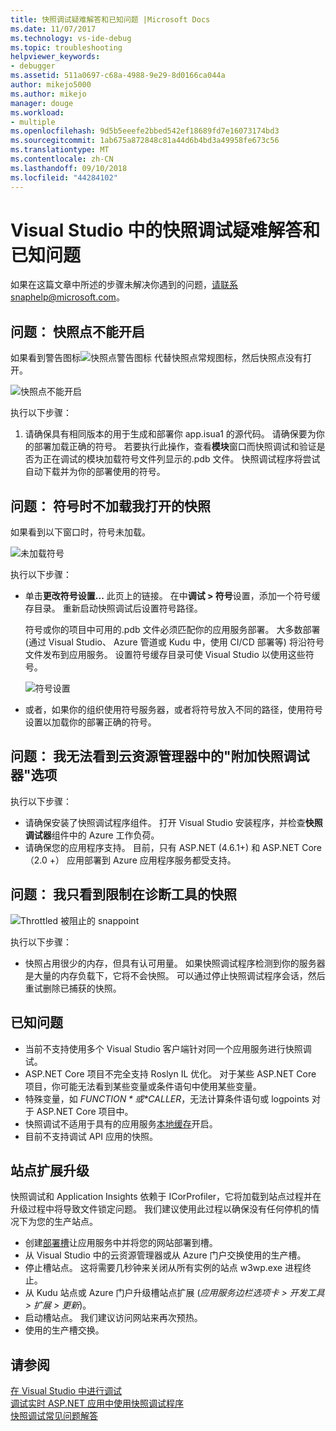 ```yaml
---
title: 快照调试疑难解答和已知问题 |Microsoft Docs
ms.date: 11/07/2017
ms.technology: vs-ide-debug
ms.topic: troubleshooting
helpviewer_keywords:
- debugger
ms.assetid: 511a0697-c68a-4988-9e29-8d0166ca044a
author: mikejo5000
ms.author: mikejo
manager: douge
ms.workload:
- multiple
ms.openlocfilehash: 9d5b5eeefe2bbed542ef18689fd7e16073174bd3
ms.sourcegitcommit: 1ab675a872848c81a44d6b4bd3a49958fe673c56
ms.translationtype: MT
ms.contentlocale: zh-CN
ms.lasthandoff: 09/10/2018
ms.locfileid: "44284102"
---
```

# <a name="troubleshooting-and-known-issues-for-snapshot-debugging-in-visual-studio"></a>Visual Studio 中的快照调试疑难解答和已知问题

如果在这篇文章中所述的步骤未解决你遇到的问题，请联系snaphelp@microsoft.com。

## <a name="issue-snappoint-does-not-turn-on"></a>问题： 快照点不能开启

如果看到警告图标![快照点警告图标](../debugger/media/snapshot-troubleshooting-snappoint-warning-icon.png "快照点警告图标") 代替快照点常规图标，然后快照点没有打开。

![快照点不能开启](../debugger/media/snapshot-troubleshooting-dont-turn-on.png "快照点不能开启")

执行以下步骤：

1. 请确保具有相同版本的用于生成和部署你 app.isua1 的源代码。 请确保要为你的部署加载正确的符号。 若要执行此操作，查看**模块**窗口而快照调试和验证是否为正在调试的模块加载符号文件列显示的.pdb 文件。 快照调试程序将尝试自动下载并为你的部署使用的符号。

## <a name="issue-symbols-do-not-load-when-i-open-a-snapshot"></a>问题： 符号时不加载我打开的快照

如果看到以下窗口时，符号未加载。

![未加载符号](../debugger/media/snapshot-troubleshooting-symbols-wont-load.png "未加载符号")

执行以下步骤：

- 单击**更改符号设置...** 此页上的链接。 在中**调试 > 符号**设置，添加一个符号缓存目录。 重新启动快照调试后设置符号路径。

   符号或你的项目中可用的.pdb 文件必须匹配你的应用服务部署。 大多数部署 (通过 Visual Studio、 Azure 管道或 Kudu 中，使用 CI/CD 部署等) 将沿符号文件发布到应用服务。 设置符号缓存目录可使 Visual Studio 以使用这些符号。

   ![符号设置](../debugger/media/snapshot-troubleshooting-symbol-settings.png "符号设置")

- 或者，如果你的组织使用符号服务器，或者将符号放入不同的路径，使用符号设置以加载你的部署正确的符号。

## <a name="issue-i-cannot-see-the-attach-snapshot-debugger-option-in-the-cloud-explorer"></a>问题： 我无法看到云资源管理器中的"附加快照调试器"选项

执行以下步骤：

- 请确保安装了快照调试程序组件。 打开 Visual Studio 安装程序，并检查**快照调试器**组件中的 Azure 工作负荷。
- 请确保您的应用程序支持。 目前，只有 ASP.NET (4.6.1+) 和 ASP.NET Core （2.0 +） 应用部署到 Azure 应用程序服务都受支持。

## <a name="issue-i-only-see-throttled-snapshots-in-the-diagnostic-tools"></a>问题： 我只看到限制在诊断工具的快照

![Throttled 被阻止的 snappoint](../debugger/media/snapshot-troubleshooting-throttled-snapshots.png "限制吸附点")

执行以下步骤：

- 快照占用很少的内存，但具有认可用量。 如果快照调试程序检测到你的服务器是大量的内存负载下，它将不会快照。 可以通过停止快照调试程序会话，然后重试删除已捕获的快照。

## <a name="known-issues"></a>已知问题

- 当前不支持使用多个 Visual Studio 客户端针对同一个应用服务进行快照调试。
- ASP.NET Core 项目不完全支持 Roslyn IL 优化。 对于某些 ASP.NET Core 项目，你可能无法看到某些变量或条件语句中使用某些变量。 
- 特殊变量，如 *$FUNCTION*或 *$CALLER*，无法计算条件语句或 logpoints 对于 ASP.NET Core 项目中。
- 快照调试不适用于具有的应用服务[本地缓存](/azure/app-service/app-service-local-cache)开启。
- 目前不支持调试 API 应用的快照。

## <a name="site-extension-upgrade"></a>站点扩展升级

快照调试和 Application Insights 依赖于 ICorProfiler，它将加载到站点过程并在升级过程中将导致文件锁定问题。 我们建议使用此过程以确保没有任何停机的情况下为您的生产站点。

- 创建[部署槽](/azure/app-service/web-sites-staged-publishing)让应用服务中并将您的网站部署到槽。
- 从 Visual Studio 中的云资源管理器或从 Azure 门户交换使用的生产槽。
- 停止槽站点。 这将需要几秒钟来关闭从所有实例的站点 w3wp.exe 进程终止。
- 从 Kudu 站点或 Azure 门户升级槽站点扩展 (*应用服务边栏选项卡 > 开发工具 > 扩展 > 更新*)。
- 启动槽站点。 我们建议访问网站来再次预热。
- 使用的生产槽交换。

## <a name="see-also"></a>请参阅

[在 Visual Studio 中进行调试](../debugger/index.md)  
[调试实时 ASP.NET 应用中使用快照调试程序](../debugger/debug-live-azure-applications.md)  
[快照调试常见问题解答](../debugger/debug-live-azure-apps-faq.md)  
